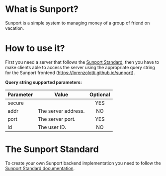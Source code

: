 # What is Sunport?

Sunport is a simple system to managing money of a group of friend on vacation.

# How to use it?

First you need a server that follows the [Sunport Standard](docs/standard.md), then you have to make clients able to access the server using the appropriate query string for the Sunport frontend (https://lorenzolotti.github.io/sunport).

**Query string supported parameters:**

| Parameter	| Value               | Optional |
|-----------|---------------------|:--------:|
| secure    |                     | YES      |
| addr      | The server address. | NO       |
| port      | The server port.    | YES      |
| id        | The user ID.        | NO       |

# The Sunport Standard

To create your own Sunport backend implementation you need to follow the [Sunport Standard documentation](docs/standard.md).
